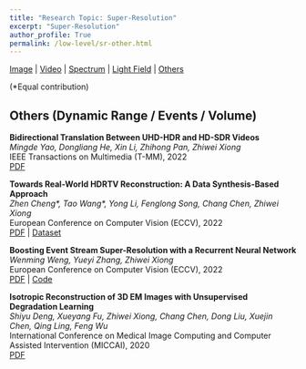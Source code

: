 ```yaml
---
title: "Research Topic: Super-Resolution"
excerpt: "Super-Resolution"
author_profile: True
permalink: /low-level/sr-other.html
---
```


[Image](/low-level/sr-image) |
[Video](/low-level/sr-video) |
[Spectrum](/low-level/sr-spectrum) |
[Light Field](/low-level/sr-light-field) |
[Others](/low-level/sr-other)


(\*Equal contribution)


## Others (Dynamic Range / Events / Volume)

**Bidirectional Translation Between UHD-HDR and HD-SDR Videos** <br>
*Mingde Yao, Dongliang He, Xin Li, Zhihong Pan, Zhiwei Xiong* <br>
<span><pub>IEEE Transactions on Multimedia (T-MM), 2022</pub></span> <br>
[PDF](https://ieeexplore.ieee.org/abstract/document/10025794/)

**Towards Real-World HDRTV Reconstruction: A Data Synthesis-Based Approach** <br>
*Zhen Cheng\*, Tao Wang\*, Yong Li, Fenglong Song, Chang Chen, Zhiwei Xiong* <br>
<span><pub>European Conference on Computer Vision (ECCV), 2022</pub></span> <br>
[PDF](https://link.springer.com/chapter/10.1007/978-3-031-19800-7_12) |
[Dataset](https://github.com/huawei-noah/benchmark/tree/main/RealHDRTV_dataset)

**Boosting Event Stream Super-Resolution with a Recurrent Neural Network** <br>
*Wenming Weng, Yueyi Zhang, Zhiwei Xiong* <br>
<span><pub>European Conference on Computer Vision (ECCV), 2022</pub></span> <br>
[PDF](https://link.springer.com/chapter/10.1007/978-3-031-20068-7_27) |
[Code](https://github.com/Joechann0831/LFSR-FusNet)


**Isotropic Reconstruction of 3D EM Images with Unsupervised Degradation Learning** <br>
*Shiyu Deng, Xueyang Fu, Zhiwei Xiong, Chang Chen, Dong Liu, Xuejin Chen, Qing Ling, Feng Wu* <br>
<span><pub>International Conference on Medical Image Computing and Computer Assisted Intervention (MICCAI), 2020</pub></span> <br> 
[PDF](https://link.springer.com/chapter/10.1007/978-3-030-59722-1_16)

